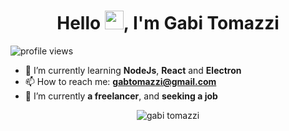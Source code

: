 <h1 align="center">Hello <img src="https://raw.githubusercontent.com/kaueMarques/kaueMarques/master/hi.gif" width="30px">, I'm Gabi Tomazzi</h1>
<p align="left"> <img src="https://komarev.com/ghpvc/?username=gabriela-tomazzi" alt="profile views" /> </p>

- 🌱 I’m currently learning **NodeJs**, **React** and **Electron**
- 📫 How to reach me: **gabtomazzi@gmail.com**
- 🔭 I’m currently **a freelancer**, and **seeking a job**

<p align="center">
  <img align="center" src="https://github-readme-stats.vercel.app/api?username=gabriela-tomazzi&show_icons=true" alt="gabi tomazzi"/> 
</p>
